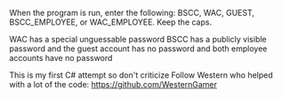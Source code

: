 When the program is run, enter the following: BSCC, WAC, GUEST, BSCC_EMPLOYEE, or WAC_EMPLOYEE.
Keep the caps.

WAC has a special unguessable password
BSCC has a publicly visible password
and the guest account has no password
and both employee accounts have no password

This is my first C# attempt so don't criticize
Follow Western who helped with a lot of the code:
https://github.com/WesternGamer
